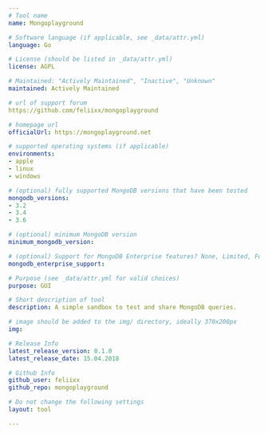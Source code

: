 ```yaml
---
# Tool name
name: Mongoplayground

# Software language (if applicable, see _data/attr.yml)
language: Go 

# License (should be listed in _data/attr.yml)
license: AGPL

# Maintained: "Actively Maintained", "Inactive", "Unknown"
maintained: Actively Maintained

# url of support forum
https://github.com/feliixx/mongoplayground

# homepage url
officialUrl: https://mongoplayground.net

# supported operating systems (if applicable)
environments:
- apple
- linux
- windows

# (optional) fully supported MongoDB versions that have been tested
mongodb_versions:
- 3.2
- 3.4
- 3.6

# (optional) minimum MongoDB version
minimum_mongodb_version:

# (optional) Support for MongoDB Enterprise features? None, Limited, Full
mongodb_enterprise_support: 

# Purpose (see _data/attr.yml for valid choices)
purpose: GUI

# Short description of tool
description: A simple sandbox to test and share MongoDB queries.

# image should be added to the img/ directory, ideally 370x200px
img:

# Release Info
latest_release_version: 0.1.0
latest_release_date: 15.04.2018

# Github Info
github_user: feliixx
github_repo: mongoplayground

# Do not change the following settings
layout: tool

---
```


